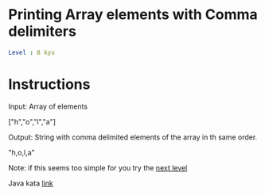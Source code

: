 # Printing Array elements with Comma delimiters

```yaml
Level : 8 kyu
```

# Instructions

Input: Array of elements

["h","o","l","a"]

Output: String with comma delimited elements of the array in th same order.

"h,o,l,a"

Note: if this seems too simple for you try the [next level](https://www.codewars.com/kata/5711d95f159cde99e0000249)

Java kata [link](https://www.codewars.com/kata/56e2f59fb2ed128081001328/train/java)
